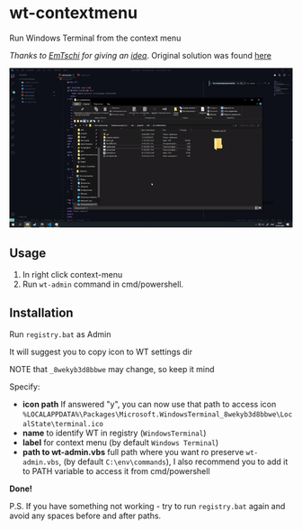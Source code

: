 # wt-contextmenu

Run Windows Terminal from the context menu

*Thanks to [EmTschi](https://github.com/EmTschi) for giving an [idea](https://github.com/microsoft/terminal/issues/632#issuecomment-539420599)*.
Original solution was found [here](https://github.com/microsoft/terminal/issues/1060)

![Gif demo](/demo.gif)

## Usage

1. In right click context-menu
2. Run `wt-admin` command in cmd/powershell.

## Installation

Run `registry.bat` as Admin

It will suggest you to copy icon to WT settings dir

NOTE that `_8wekyb3d8bbwe` may change, so keep it mind

Specify:
* **icon path**
If answered "y", you can now use that path to access icon
`%LOCALAPPDATA%\Packages\Microsoft.WindowsTerminal_8wekyb3d8bbwe\LocalState\terminal.ico`
* **name** to identify WT in registry (`WindowsTerminal`)
* **label** for context menu (by default `Windows Terminal`)
* **path to wt-admin.vbs** full path where you want ro preserve `wt-admin.vbs`, (by default `C:\env\commands`), I also recommend you to add it to PATH variable to access it from cmd/powershell

**Done!**

P.S. If you have something not working - try to run `registry.bat` again and avoid any spaces before and after paths.
